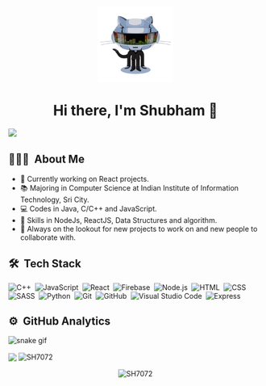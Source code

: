 


<p align="center"><img align='center' src='https://github.com/SH7072/SH7072/blob/main/daftpunktocat-thomas.gif' width='150"'><p>
 
 <h4 align="center"> 
  
 <h1 align="center">Hi there, I'm Shubham 👋</h1>
   
   
![](https://komarev.com/ghpvc/?username=SH7072&style=flat-square) 

   ## 👨🏻‍💻 &nbsp;About Me
- 🔭 Currently working on React projects.
- 📚 Majoring in Computer Science at Indian Institute of Information Technology, Sri City.
- 💻 Codes in Java, C/C++ and JavaScript.
- 🤹 Skills in NodeJs, ReactJS, Data Structures and algorithm.
- 💬 Always on the lookout for new projects to work on and new people to collaborate with.

## 🛠 &nbsp;Tech Stack
![C++](https://img.shields.io/badge/-C++-05122A?style=flat&color=00599C&logo=C%2B%2B&logoColor=FFFFFF)&nbsp;
![JavaScript](https://img.shields.io/badge/-JavaScript-05122A?style=flat&color=222222&logo=JavaScript&logoColor=F7DF1E)&nbsp;
![React](https://img.shields.io/badge/-React-05122A?style=flat&color=222222&logo=React&logoColor=61DAFB)&nbsp;
![Firebase](https://img.shields.io/badge/-Firebase-05122A?style=flat&color=222222&logo=Firebase&logoColor=FFCA28)&nbsp;
![Node.js](https://img.shields.io/badge/-Node.js-05122A?style=flat&color=339933&logo=Node.js&logoColor=FFFFFF)&nbsp;
![HTML](https://img.shields.io/badge/-HTML-05122A?style=flat&&color=E34F26&logo=HTML5&logoColor=FFFFFF)&nbsp;
![CSS](https://img.shields.io/badge/-CSS-05122A?style=flat&color=1572B6&logo=CSS3&logoColor=FFFFFF)&nbsp;
![SASS](https://img.shields.io/badge/-SASS-05122A?style=flat&&color=CC6699&logo=Sass&logoColor=FFFFFF)&nbsp;
![Python](https://img.shields.io/badge/-Python-05122A?style=flat&color=3776AB&logo=Python&logoColor=FFFFFF)&nbsp;
![Git](https://img.shields.io/badge/-Git-05122A?style=flat&logo=git&color=F05032&logoColor=FFFFFF)&nbsp;
![GitHub](https://img.shields.io/badge/-GitHub-05122A?style=flat&color=181717&logo=GitHub&logoColor=FFFFFF)&nbsp;
![Visual Studio Code](https://img.shields.io/badge/-Visual%20Studio%20Code-05122A?style=flat&color=007ACC&logo=Visual+Studio+Code&logoColor=FFFFFF)&nbsp;
![Express](https://img.shields.io/badge/-Express-05122A?style=flat&color=000000&logo=Express&logoColor=FFFFFF)&nbsp;
   
  
## ⚙️ &nbsp;GitHub Analytics
![snake gif](https://github.com/SH7072/SH7072/blob/output/github-contribution-grid-snake.gif)   
   
   <p>
<img align="center" width="48%" src="https://github-readme-stats.vercel.app/api?username=SH7072&show_icons=true&theme=radical&count_private=true%27"/>
<img align="center" width="48%" src="https://github-readme-streak-stats.herokuapp.com?user=SH7072&count_private=true&theme=radical" alt="SH7072"/>
</p>

 <p align="center"><img align="center" width="40%" src="https://github-readme-stats.vercel.app/api/top-langs/?username=SH7072&count_private=true&theme=radical&layout=compact" alt="SH7072" /></p>
   
<!-- <a href="https://github.com/SH7072">
  <img height="180em" src="https://github-readme-stats-eight-theta.vercel.app/api?username=SH7072&show_icons=true&theme=algolia&count_private=true"/>
</a> -->
</p>


